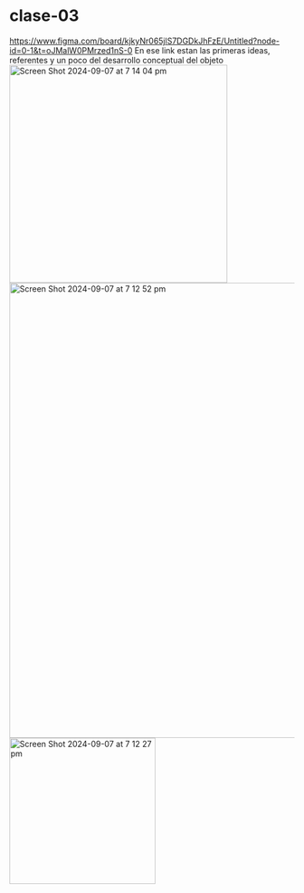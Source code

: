 # clase-03
https://www.figma.com/board/kjkyNr065jlS7DGDkJhFzE/Untitled?node-id=0-1&t=oJMalW0PMrzed1nS-0
En ese link estan las primeras ideas, referentes y un poco del desarrollo conceptual del objeto
<img width="385" alt="Screen Shot 2024-09-07 at 7 14 04 pm" src="https://github.com/user-attachments/assets/5a823b3f-a413-4efe-8509-12449c895297">
<img width="804" alt="Screen Shot 2024-09-07 at 7 12 52 pm" src="https://github.com/user-attachments/assets/3ad8ed56-5a5d-47c2-99b1-ea2b36bfb063">
<img width="258" alt="Screen Shot 2024-09-07 at 7 12 27 pm" src="https://github.com/user-attachments/assets/c13536d5-c309-48ce-b76c-885a0efb44d0">





